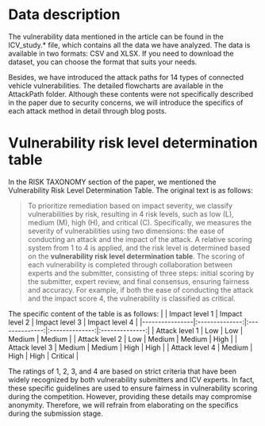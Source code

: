 # Data description

The vulnerability data mentioned in the article can be found in the ICV_study.* file, which contains all the data we have analyzed. The data is available in two formats: CSV and XLSX. If you need to download the dataset, you can choose the format that suits your needs.

Besides, we have introduced the attack paths for 14 types of connected vehicle vulnerabilities. The detailed flowcharts are available in the AttackPath folder. Although these contents were not specifically described in the paper due to security concerns, we will introduce the specifics of each attack method in detail through blog posts.

# Vulnerability risk level determination table
In the RISK TAXONOMY section of the paper, we mentioned the Vulnerability Risk Level Determination Table. The original text is as follows:
> To prioritize remediation based on impact severity, we classify vulnerabilities by risk, resulting in 4 risk levels, such as low (L), medium (M), high (H), and critical (C).
> Specifically, we measures the severity of vulnerabilities using two dimensions: the ease of conducting an attack and the impact of the attack.
> A relative scoring system from 1 to 4 is applied, and the risk level is determined based on the **vulnerability risk level determination table**.
> The scoring of each vulnerability is completed through collaboration between experts and the submitter, consisting of three steps: initial scoring by the submitter, expert review, and final consensus, ensuring fairness and accuracy.
> For example, if both the ease of conducting the attack and the impact score 4, the vulnerability is classified as critical.

The specific content of the table is as follows:
|                | Impact level 1 | Impact level 2 | Impact level 3 | Impact level 4 |
|----------------|:--------------:|:--------------:|:--------------:|:--------------:|
| Attack level 1 |      Low       |      Low       |     Medium     |     Medium     |
| Attack level 2 |      Low       |     Medium     |     Medium     |      High      |
| Attack level 3 |     Medium     |     Medium     |      High      |      High      |
| Attack level 4 |     Medium     |      High      |      High      |    Critical    |

The ratings of 1, 2, 3, and 4 are based on strict criteria that have been widely recognized by both vulnerability submitters and ICV experts. 
In fact, these specific guidelines are used to ensure fairness in vulnerability scoring during the competition. 
However, providing these details may compromise anonymity. 
Therefore, we will refrain from elaborating on the specifics during the submission stage.
